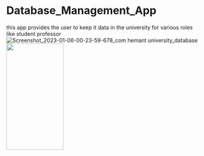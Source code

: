 # Database_Management_App
this app provides the user to keep it data in the university for various roles like student professor
![Screenshot_2023-01-06-00-23-59-678_com hemant university_database](https://user-images.githubusercontent.com/112893713/211130848-036e78bd-eac9-42a7-a7a3-b41ec1f8c0d0.jpg)<img src="https://user-images.githubusercontent.com/16319829/81180309-2b51f000-8fee-11ea-8a78-ddfe8c3412a7.png" width="150" height="280">

